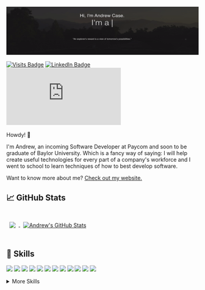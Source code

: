 [![Andrew's GitHub Banner](./assets/GitHubBanner.gif)](https://andrewcase.dev/)

[![Visits Badge](https://badges.pufler.dev/visits/AndrewC0128/AndrewC0128)](https://andrewcase.dev/) [![LinkedIn Badge](https://img.shields.io/badge/LinkedIn-Profile-informational?style=flat&logo=linkedin&logoColor=white&color=0D76A8)](https://www.linkedin.com/in/andrewcase1/) [![Resume Badge](https://img.shields.io/github/size/AndrewC0128/PersonalWebsiteReact/public/Resume_ACASE.pdf?color=white&label=Resume&logoColor=white)](https://andrewcase.dev/Resume_ACASE.pdf)

Howdy! 👋

I'm Andrew, an incoming Software Developer at Paycom and soon to be graduate of Baylor University. Which is a fancy way of saying: I will help create useful technologies for every part of a company's workforce and I went to school to learn techniques of how to best develop software.

Want to know more about me? [Check out my website.](https://andrewcase.dev/)

## &#x1f4c8; GitHub Stats

<br>

<a href="https://github.com/AndrewC0128/">
  <img align="center" style="margin:0.5rem" src="https://github-readme-stats.vercel.app/api/top-langs/?username=AndrewC0128&hide=html,css&title_color=ffffff&text_color=c9cacc&icon_color=4AB197&bg_color=1A2B34"/>
</a>

<a href="https://github.com/AndrewC0128">
  <img align="center" style="margin:0.5rem" src="https://github-readme-stats.vercel.app/api?username=AndrewC0128&show_icons=true&line_height=27&count_private=true&title_color=ffffff&text_color=c9cacc&icon_color=4AB097&bg_color=1A2B34" alt="Andrew's GitHub Stats" />
</a>

<br>
<br>

## 💼 Skills

![](https://img.shields.io/badge/Code-C++-blue.svg?style=flat&logo=c%2B%2B)
![](https://img.shields.io/badge/Code-C-informational?style=flat&logo=c&logoColor=white&color=3C49A5)
![](https://img.shields.io/badge/Code-Bash-informational?style=flat&logo=gnu-bash&logoColor=white&color=203E6A)
![](https://img.shields.io/badge/Code-Java-informational?style=flat&logo=java&logoColor=white&color=D9762C)
![](https://img.shields.io/badge/Code-Kotlin-informational?style=flat&logo=kotlin&logoColor=white&color=7C70DC)
![](https://img.shields.io/badge/Code-Python-informational?style=flat&logo=python&logoColor=white&color=F9DB65)
![](https://img.shields.io/badge/Code-MySQL-informational?style=flat&logo=MySQL&logoColor=white&color=51789E)
![](https://img.shields.io/badge/Code-Angular-informational?style=flat&logo=angular&logoColor=white&color=CB2B39)
![](https://img.shields.io/badge/Code-CSharp-informational?style=flat&logo=c-sharp&logoColor=white&color=611D73)
![](https://img.shields.io/badge/Code-Spark-informational?style=flat&logo=apache-spark&logoColor=white&color=D87833)
![](https://img.shields.io/badge/Code-Hadoop-informational?style=flat&logo=apache&logoColor=white&color=FEFD54)
![](https://img.shields.io/badge/Code-React-informational?style=flat&logo=react&logoColor=white&color=82D7F7)

<details>
<summary>More Skills</summary>
<br>

![](https://img.shields.io/badge/Code-JavaScript-informational?style=flat&logo=JavaScript&logoColor=white&color=EBD94E)
![](https://img.shields.io/badge/Code-TypeScript-informational?style=flat&logo=TypeScript&logoColor=white&color=4272BA)
![](https://img.shields.io/badge/Code-MongoDB-informational?style=flat&logo=MongoDB&logoColor=white&color=5A9946)
![](https://img.shields.io/badge/Style-CSS-informational?style=flat&logo=css3&logoColor=white&color=55A2D0)

<br>

![](https://img.shields.io/badge/Tools-Docker-informational?style=flat&logo=docker&logoColor=white&color=488FDF)
![](https://img.shields.io/badge/Tools-Netlify-informational?style=flat&logo=netlify&logoColor=white&color=5BB3B2)
![](https://img.shields.io/badge/Tools-Jenkins-informational?style=flat&logo=jenkins&logoColor=white&color=E5D0B5)
![](https://img.shields.io/badge/Tools-NPM-informational?style=flat&logo=npm&logoColor=white&color=B5423C)
![](https://img.shields.io/badge/Tools-Postman-informational?style=flat&logo=Postman&logoColor=white&color=E67145)
![](https://img.shields.io/badge/Tools-GitHub-informational?style=flat&logo=GitHub&logoColor=white&color=F7F7F7)
![](https://img.shields.io/badge/Tools-GitLab-informational?style=flat&logo=GitLab&logoColor=white&color=E4723A)
</details>

